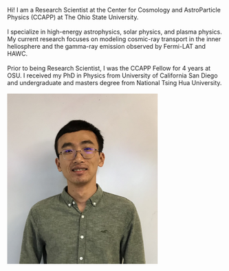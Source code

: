 Hi! I am a Research Scientist at the Center for Cosmology and AstroParticle Physics (CCAPP) at The Ohio State University.
<br/><br/>
I specialize in high-energy astrophysics, solar physics, and plasma physics. My current research focuses on modeling cosmic-ray transport in the inner heliosphere and the gamma-ray emission observed by Fermi-LAT and HAWC.
<br/><br/>
Prior to being Research Scientist, I was the CCAPP Fellow for 4 years at OSU. I received my PhD in Physics from University of California San Diego and undergraduate and masters degree from National Tsing Hua University.
<br/><br/>
<img src="images/profile_2.jpg" width = "350">
